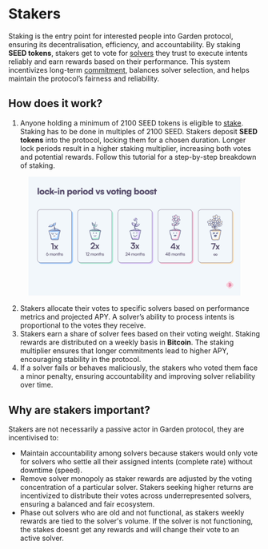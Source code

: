 # Stakers

Staking is the entry point for interested people into Garden protocol, ensuring its decentralisation, efficiency, and accountability. By staking **SEED tokens**, stakers get to vote for [solvers](solvers.md) they trust to execute intents reliably and earn rewards based on their performance. This system incentivizes long-term [commitment](https://dune.com/garden_finance/gardenfinance#stake-your-seed), balances solver selection, and helps maintain the protocol’s fairness and reliability.&#x20;

## How does it work?

1. Anyone holding a minimum of 2100 SEED tokens is eligible to [stake](https://app.garden.finance/stake/). Staking has to be done in multiples of 2100 SEED. Stakers deposit **SEED tokens** into the protocol, locking them for a chosen duration. Longer lock periods result in a higher staking multiplier, increasing both votes and potential rewards. Follow this tutorial for a step-by-step breakdown of staking.

<figure><img src="../../.gitbook/assets/staking.png" alt=""><figcaption></figcaption></figure>

2. Stakers allocate their votes to specific solvers based on performance metrics and projected APY. A solver’s ability to process intents is proportional to the votes they receive.
3. Stakers earn a share of solver fees based on their voting weight. Staking rewards are distributed on a weekly basis in **Bitcoin**. The staking multiplier ensures that longer commitments lead to higher APY, encouraging stability in the protocol.
4. If a solver fails or behaves maliciously, the stakers who voted them face a minor penalty, ensuring accountability and improving solver reliability over time.

## Why are stakers important?

Stakers are not necessarily a passive actor in Garden protocol, they are incentivised to:

* Maintain accountability among solvers because stakers would only vote for solvers who settle all their assigned intents (complete rate) without downtime (speed).
* Remove solver monopoly as staker rewards are adjusted by the voting concentration of a particular solver. Stakers seeking higher returns are incentivized to distribute their votes across underrepresented solvers, ensuring a balanced and fair ecosystem.
* Phase out solvers who are old and not functional, as stakers weekly rewards are tied to the solver's volume. If the solver is not functioning, the stakes doesnt get any rewards and will change their vote to an active solver.

